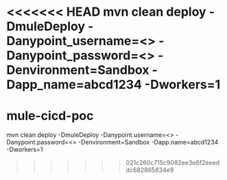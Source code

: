 <<<<<<< HEAD
mvn clean deploy -DmuleDeploy -Danypoint_username=<<username>> -Danypoint_password=<<amypoint password>> -Denvironment=Sandbox -Dapp_name=abcd1234 -Dworkers=1
=======
# mule-cicd-poc

mvn clean deploy -DmuleDeploy -Danypoint.username=<<username>> -Danypoint.password=<<amypoint password>> -Denvironment=Sandbox -Dapp.name=abcd1234 -Dworkers=1
>>>>>>> 021c260c715c9082ee3e6f2eeeddc682865834e9
